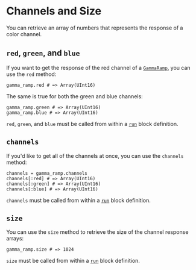 # Channels and Size

You can retrieve an array of numbers that represents the response of a color channel.

## `red`, `green`, and `blue`

If you want to get the response of the red channel of a [`GammaRamp`](/deep-dive/monitor/gamma-ramps.md), you can use the `red` method:

```crystal
gamma_ramp.red # => Array(UInt16)
```
The same is true for both the green and blue channels:

```crystal
gamma_ramp.green # => Array(UInt16)
gamma_ramp.blue # => Array(UInt16)
```

`red`, `green`, and `blue` must be called from within a [`run`](/the-run-block.md) block definition.

## `channels`

If you'd like to get all of the channels at once, you can use the `channels` method:

```crystal
channels = gamma_ramp.channels
channels[:red] # => Array(UInt16)
channels[:green] # => Array(UInt16)
channels[:blue] # => Array(UInt16)
```

`channels` must be called from within a [`run`](/the-run-block.md) block definition.

## `size`
You can use the `size` method to retrieve the size of the channel response arrays:

```crystal
gamma_ramp.size # => 1024
```

`size` must be called from within a [`run`](/the-run-block.md) block definition.
